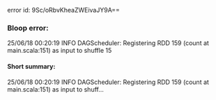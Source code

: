 error id: 9Sc/oRbvKheaZWEivaJY9A==
### Bloop error:

25/06/18 00:20:19 INFO DAGScheduler: Registering RDD 159 (count at main.scala:151) as input to shuffle 15
#### Short summary: 

25/06/18 00:20:19 INFO DAGScheduler: Registering RDD 159 (count at main.scala:151) as input to shuff...